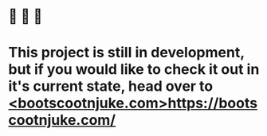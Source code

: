# 🥾 🛴 🏈

# This project is still in development, but if you would like to check it out in it's current state, head over to [<bootscootnjuke.com>](https://bootscootnjuke.com/)https://bootscootnjuke.com/
